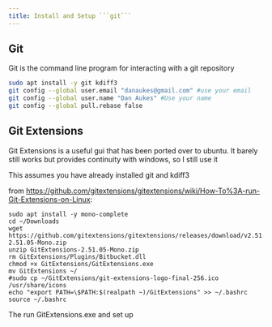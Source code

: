 ```yaml
---
title: Install and Setup ```git```
---
```


## Git

Git is the command line program for interacting with a git repository

```bash
sudo apt install -y git kdiff3
git config --global user.email "danaukes@gmail.com" #use your email
git config --global user.name "Dan Aukes" #Use your name
git config --global pull.rebase false
```

## Git Extensions

Git Extensions is a useful gui that has been ported over to ubuntu.  It barely still works but provides continuity with windows, so I still use it

This assumes you have already installed git and kdiff3

from <https://github.com/gitextensions/gitextensions/wiki/How-To%3A-run-Git-Extensions-on-Linux>:

```
sudo apt install -y mono-complete
cd ~/Downloads
wget https://github.com/gitextensions/gitextensions/releases/download/v2.51.05/GitExtensions-2.51.05-Mono.zip
unzip GitExtensions-2.51.05-Mono.zip
rm GitExtensions/Plugins/Bitbucket.dll
chmod +x GitExtensions/GitExtensions.exe
mv GitExtensions ~/
#sudo cp ~/GitExtensions/git-extensions-logo-final-256.ico /usr/share/icons
echo "export PATH=\$PATH:$(realpath ~)/GitExtensions" >> ~/.bashrc
source ~/.bashrc
```

The run GitExtensions.exe and set up
